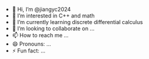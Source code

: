 - 👋 Hi, I’m @jiangyc2024
- 👀 I’m interested in C++ and math
- 🌱 I’m currently learning discrete differential calculus
- 💞️ I’m looking to collaborate on ...
- 📫 How to reach me ...
- 😄 Pronouns: ...
- ⚡ Fun fact: ...

<!---
jiangyc2024/jiangyc2024 is a ✨ special ✨ repository because its `README.md` (this file) appears on your GitHub profile.
You can click the Preview link to take a look at your changes.
--->
